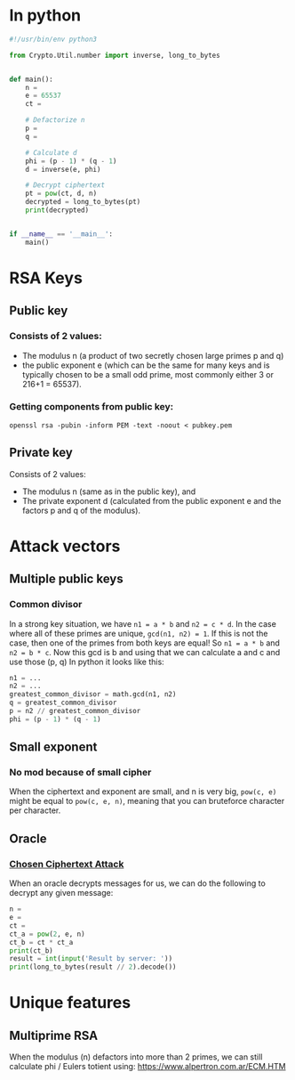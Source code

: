 # In python
```python
#!/usr/bin/env python3

from Crypto.Util.number import inverse, long_to_bytes


def main():
	n = 
	e = 65537
	ct = 

	# Defactorize n
	p =
    q =

	# Calculate d
	phi = (p - 1) * (q - 1)
	d = inverse(e, phi)

	# Decrypt ciphertext
	pt = pow(ct, d, n)
	decrypted = long_to_bytes(pt)
	print(decrypted)


if __name__ == '__main__':
	main()
```

# RSA Keys
## Public key
### Consists of 2 values:
  - The modulus n (a product of two secretly chosen large primes p and q)
  - the public exponent e (which can be the same for many keys and is typically chosen to be a small odd prime, most commonly either 3 or 216+1 = 65537).
### Getting components from public key:
`openssl rsa -pubin -inform PEM -text -noout < pubkey.pem`
## Private key
Consists of 2 values:
  - The modulus n (same as in the public key), and
  - The private exponent d (calculated from the public exponent e and the factors p and q of the modulus).

# Attack vectors
## Multiple public keys
### Common divisor
In a strong key situation, we have `n1 = a * b` and `n2 = c * d`.
In the case where all of these primes are unique, `gcd(n1, n2) = 1`.
If this is not the case, then one of the primes from both keys are equal! So `n1 = a * b` and `n2 = b * c`.
Now this gcd is b and using that we can calculate a and c and use those (p, q)
In python it looks like this:
```python
n1 = ...
n2 = ...
greatest_common_divisor = math.gcd(n1, n2)
q = greatest_common_divisor
p = n2 // greatest_common_divisor
phi = (p - 1) * (q - 1)
```
## Small exponent
### No mod because of small cipher
When the ciphertext and exponent are small, and n is very big, `pow(c, e)` might be equal to `pow(c, e, n)`, meaning that you can bruteforce character per character.

## Oracle
### [Chosen Ciphertext Attack](https://crypto.stackexchange.com/questions/2323/how-does-a-chosen-plaintext-attack-on-rsa-work)
When an oracle decrypts messages for us, we can do the following to decrypt any given message:
```python
n =
e =
ct = 
ct_a = pow(2, e, n)
ct_b = ct * ct_a
print(ct_b)
result = int(input('Result by server: '))
print(long_to_bytes(result // 2).decode())
```


# Unique features
## Multiprime RSA
When the modulus (n) defactors into more than 2 primes, we can still calculate phi / Eulers totient using: https://www.alpertron.com.ar/ECM.HTM


